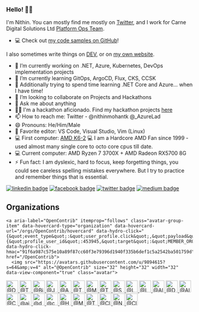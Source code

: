 ### Hello! 👋🏻

I'm Nithin. You can mostly find me mostly on [Twitter](https://twitter.com/nithinmohantk), and I work for Carne Digital Solutions Ltd  [Platform Ops Team](https://www.carnegroup.com). 

- 💻 Check out [my code samples on GitHub](https://github.com/nithinmohantk)!

I also sometimes write things on [DEV](https://dev.to/nithinmohantk), or on [my own website](https://www.nithinz.dev). 

- 🔭 I’m currently working on .NET, Azure, Kubernetes, DevOps implementation projects
- 🌱 I’m currently learning GitOps, ArgoCD, Flux, CKS, CCSK
- 🌱 Additionally trying to spend time learning .NET Core and Azure... when I have time!
- 👯 I’m looking to collaborate on Projects and Hackathons
- 💬 Ask me about anything
- 👩‍💻 I'm a hackathon aficionado. Find my hackathon projects [here](https://github.com/nithinmohantk)
- 📫 How to reach me: Twitter - @nithinmohantk @_AzureLad
- 😄 Pronouns: He/Him/Male
- 📝 Favorite editor: VS Code, Visual Studio, Vim (Linux)
- 💻 First computer: [AMD K6-2](https://en.wikipedia.org/wiki/AMD_K6-2)  💻 I am a Hardcore AMD Fan since 1999 - used almost many single core to octo core cpus till date. 
- 💻 Current computer: AMD Ryzen 7 3700X + AMD Radeon RX5700 8G 
- ⚡ Fun fact: I am dyslexic, hard to focus, keep forgetting things, you could see careless spelling mistakes everywhere. But I try to practice and remember things that is essential. 

[![linkedin badge](https://img.shields.io/badge/nithinmohantk-(azurelad)-blue?style=flat&logo=linkedin)](https://www.linkedin.com/in/nithinmohantk/)
[![facebook badge](https://img.shields.io/badge/nithinmohantk-(azurelad)-blue?style=flat&logo=facebook)](https://facebook.com/nithinmohantk)
[![twitter badge](https://img.shields.io/badge/nithinmohantk-(azurelad)-blue?style=flat&logo=twitter)](https://twitter.com/nithinmohantk)
[![medium badge](https://img.shields.io/badge/nithinmohantk-(azurelad)-blue?style=flat&logo=web)](https://www.nithinz.dev)


<div class="border-top color-border-muted pt-3 mt-3 clearfix hide-sm hide-md">
  <h2 class="mb-2 h4">Organizations</h2>

    <a aria-label="OpenContrib" itemprop="follows" class="avatar-group-item" data-hovercard-type="organization" data-hovercard-url="/orgs/OpenContrib/hovercard" data-hydro-click="{&quot;event_type&quot;:&quot;user_profile.click&quot;,&quot;payload&quot;:{&quot;profile_user_id&quot;:453945,&quot;target&quot;:&quot;MEMBER_ORGANIZATION_AVATAR&quot;,&quot;user_id&quot;:453945,&quot;originating_url&quot;:&quot;https://github.com/nithinmohantk&quot;}}" data-hydro-click-hmac="91f6a987c575e10a89f87cc60f3e79396d1940f335b6def1c5a2542ba501759d" href="/OpenContrib">
      <img src="https://avatars.githubusercontent.com/u/9894615?s=64&amp;v=4" alt="@OpenContrib" size="32" height="32" width="32" data-view-component="true" class="avatar">
</a>    <a aria-label="DotNetContrib" itemprop="follows" class="avatar-group-item" data-hovercard-type="organization" data-hovercard-url="/orgs/DotNetContrib/hovercard" data-hydro-click="{&quot;event_type&quot;:&quot;user_profile.click&quot;,&quot;payload&quot;:{&quot;profile_user_id&quot;:453945,&quot;target&quot;:&quot;MEMBER_ORGANIZATION_AVATAR&quot;,&quot;user_id&quot;:453945,&quot;originating_url&quot;:&quot;https://github.com/nithinmohantk&quot;}}" data-hydro-click-hmac="91f6a987c575e10a89f87cc60f3e79396d1940f335b6def1c5a2542ba501759d" href="/DotNetContrib">
      <img src="https://avatars.githubusercontent.com/u/12482100?s=64&amp;v=4" alt="@DotNetContrib" size="32" height="32" width="32" data-view-component="true" class="avatar">
</a>    <a aria-label="ThingX-Smart" itemprop="follows" class="avatar-group-item" data-hovercard-type="organization" data-hovercard-url="/orgs/ThingX-Smart/hovercard" data-hydro-click="{&quot;event_type&quot;:&quot;user_profile.click&quot;,&quot;payload&quot;:{&quot;profile_user_id&quot;:453945,&quot;target&quot;:&quot;MEMBER_ORGANIZATION_AVATAR&quot;,&quot;user_id&quot;:453945,&quot;originating_url&quot;:&quot;https://github.com/nithinmohantk&quot;}}" data-hydro-click-hmac="91f6a987c575e10a89f87cc60f3e79396d1940f335b6def1c5a2542ba501759d" href="/ThingX-Smart">
      <img src="https://avatars.githubusercontent.com/u/17136696?s=64&amp;v=4" alt="@ThingX-Smart" size="32" height="32" width="32" data-view-component="true" class="avatar">
</a>    <a aria-label="Big0" itemprop="follows" class="avatar-group-item" data-hovercard-type="organization" data-hovercard-url="/orgs/Big0/hovercard" data-hydro-click="{&quot;event_type&quot;:&quot;user_profile.click&quot;,&quot;payload&quot;:{&quot;profile_user_id&quot;:453945,&quot;target&quot;:&quot;MEMBER_ORGANIZATION_AVATAR&quot;,&quot;user_id&quot;:453945,&quot;originating_url&quot;:&quot;https://github.com/nithinmohantk&quot;}}" data-hydro-click-hmac="91f6a987c575e10a89f87cc60f3e79396d1940f335b6def1c5a2542ba501759d" href="/Big0">
      <img src="https://avatars.githubusercontent.com/u/17631530?s=64&amp;v=4" alt="@Big0" size="32" height="32" width="32" data-view-component="true" class="avatar">
</a>    <a aria-label="JSContrib" itemprop="follows" class="avatar-group-item" data-hovercard-type="organization" data-hovercard-url="/orgs/JSContrib/hovercard" data-hydro-click="{&quot;event_type&quot;:&quot;user_profile.click&quot;,&quot;payload&quot;:{&quot;profile_user_id&quot;:453945,&quot;target&quot;:&quot;MEMBER_ORGANIZATION_AVATAR&quot;,&quot;user_id&quot;:453945,&quot;originating_url&quot;:&quot;https://github.com/nithinmohantk&quot;}}" data-hydro-click-hmac="91f6a987c575e10a89f87cc60f3e79396d1940f335b6def1c5a2542ba501759d" href="/JSContrib">
      <img src="https://avatars.githubusercontent.com/u/28051927?s=64&amp;v=4" alt="@JSContrib" size="32" height="32" width="32" data-view-component="true" class="avatar">
</a>    <a aria-label="AzureContrib" itemprop="follows" class="avatar-group-item" data-hovercard-type="organization" data-hovercard-url="/orgs/AzureContrib/hovercard" data-hydro-click="{&quot;event_type&quot;:&quot;user_profile.click&quot;,&quot;payload&quot;:{&quot;profile_user_id&quot;:453945,&quot;target&quot;:&quot;MEMBER_ORGANIZATION_AVATAR&quot;,&quot;user_id&quot;:453945,&quot;originating_url&quot;:&quot;https://github.com/nithinmohantk&quot;}}" data-hydro-click-hmac="91f6a987c575e10a89f87cc60f3e79396d1940f335b6def1c5a2542ba501759d" href="/AzureContrib">
      <img src="https://avatars.githubusercontent.com/u/28352977?s=64&amp;v=4" alt="@AzureContrib" size="32" height="32" width="32" data-view-component="true" class="avatar">
</a>    <a aria-label="ThingX-Learning" itemprop="follows" class="avatar-group-item" data-hovercard-type="organization" data-hovercard-url="/orgs/ThingX-Learning/hovercard" data-hydro-click="{&quot;event_type&quot;:&quot;user_profile.click&quot;,&quot;payload&quot;:{&quot;profile_user_id&quot;:453945,&quot;target&quot;:&quot;MEMBER_ORGANIZATION_AVATAR&quot;,&quot;user_id&quot;:453945,&quot;originating_url&quot;:&quot;https://github.com/nithinmohantk&quot;}}" data-hydro-click-hmac="91f6a987c575e10a89f87cc60f3e79396d1940f335b6def1c5a2542ba501759d" href="/ThingX-Learning">
      <img src="https://avatars.githubusercontent.com/u/28755016?s=64&amp;v=4" alt="@ThingX-Learning" size="32" height="32" width="32" data-view-component="true" class="avatar">
</a>    <a aria-label="MS-Learning" itemprop="follows" class="avatar-group-item" data-hovercard-type="organization" data-hovercard-url="/orgs/MS-Learning/hovercard" data-hydro-click="{&quot;event_type&quot;:&quot;user_profile.click&quot;,&quot;payload&quot;:{&quot;profile_user_id&quot;:453945,&quot;target&quot;:&quot;MEMBER_ORGANIZATION_AVATAR&quot;,&quot;user_id&quot;:453945,&quot;originating_url&quot;:&quot;https://github.com/nithinmohantk&quot;}}" data-hydro-click-hmac="91f6a987c575e10a89f87cc60f3e79396d1940f335b6def1c5a2542ba501759d" href="/MS-Learning">
      <img src="https://avatars.githubusercontent.com/u/28755027?s=64&amp;v=4" alt="@MS-Learning" size="32" height="32" width="32" data-view-component="true" class="avatar">
</a>    <a aria-label="ThingX-IoT" itemprop="follows" class="avatar-group-item" data-hovercard-type="organization" data-hovercard-url="/orgs/ThingX-IoT/hovercard" data-hydro-click="{&quot;event_type&quot;:&quot;user_profile.click&quot;,&quot;payload&quot;:{&quot;profile_user_id&quot;:453945,&quot;target&quot;:&quot;MEMBER_ORGANIZATION_AVATAR&quot;,&quot;user_id&quot;:453945,&quot;originating_url&quot;:&quot;https://github.com/nithinmohantk&quot;}}" data-hydro-click-hmac="91f6a987c575e10a89f87cc60f3e79396d1940f335b6def1c5a2542ba501759d" href="/ThingX-IoT">
      <img src="https://avatars.githubusercontent.com/u/28773468?s=64&amp;v=4" alt="@ThingX-IoT" size="32" height="32" width="32" data-view-component="true" class="avatar">
</a>    <a aria-label="SPPnP-Contrib" itemprop="follows" class="avatar-group-item" data-hovercard-type="organization" data-hovercard-url="/orgs/SPPnP-Contrib/hovercard" data-hydro-click="{&quot;event_type&quot;:&quot;user_profile.click&quot;,&quot;payload&quot;:{&quot;profile_user_id&quot;:453945,&quot;target&quot;:&quot;MEMBER_ORGANIZATION_AVATAR&quot;,&quot;user_id&quot;:453945,&quot;originating_url&quot;:&quot;https://github.com/nithinmohantk&quot;}}" data-hydro-click-hmac="91f6a987c575e10a89f87cc60f3e79396d1940f335b6def1c5a2542ba501759d" href="/SPPnP-Contrib">
      <img src="https://avatars.githubusercontent.com/u/36511095?s=64&amp;v=4" alt="@SPPnP-Contrib" size="32" height="32" width="32" data-view-component="true" class="avatar">
</a>    <a aria-label="LK-MUG" itemprop="follows" class="avatar-group-item" data-hovercard-type="organization" data-hovercard-url="/orgs/LK-MUG/hovercard" data-hydro-click="{&quot;event_type&quot;:&quot;user_profile.click&quot;,&quot;payload&quot;:{&quot;profile_user_id&quot;:453945,&quot;target&quot;:&quot;MEMBER_ORGANIZATION_AVATAR&quot;,&quot;user_id&quot;:453945,&quot;originating_url&quot;:&quot;https://github.com/nithinmohantk&quot;}}" data-hydro-click-hmac="91f6a987c575e10a89f87cc60f3e79396d1940f335b6def1c5a2542ba501759d" href="/LK-MUG">
      <img src="https://avatars.githubusercontent.com/u/43673196?s=64&amp;v=4" alt="@LK-MUG" size="32" height="32" width="32" data-view-component="true" class="avatar">
</a>    <a aria-label="LettekennyJS" itemprop="follows" class="avatar-group-item" data-hovercard-type="organization" data-hovercard-url="/orgs/LettekennyJS/hovercard" data-hydro-click="{&quot;event_type&quot;:&quot;user_profile.click&quot;,&quot;payload&quot;:{&quot;profile_user_id&quot;:453945,&quot;target&quot;:&quot;MEMBER_ORGANIZATION_AVATAR&quot;,&quot;user_id&quot;:453945,&quot;originating_url&quot;:&quot;https://github.com/nithinmohantk&quot;}}" data-hydro-click-hmac="91f6a987c575e10a89f87cc60f3e79396d1940f335b6def1c5a2542ba501759d" href="/LettekennyJS">
      <img src="https://avatars.githubusercontent.com/u/44607014?s=64&amp;v=4" alt="@LettekennyJS" size="32" height="32" width="32" data-view-component="true" class="avatar">
</a>    <a aria-label="AlibabaCloud-EIRE" itemprop="follows" class="avatar-group-item" data-hovercard-type="organization" data-hovercard-url="/orgs/AlibabaCloud-EIRE/hovercard" data-hydro-click="{&quot;event_type&quot;:&quot;user_profile.click&quot;,&quot;payload&quot;:{&quot;profile_user_id&quot;:453945,&quot;target&quot;:&quot;MEMBER_ORGANIZATION_AVATAR&quot;,&quot;user_id&quot;:453945,&quot;originating_url&quot;:&quot;https://github.com/nithinmohantk&quot;}}" data-hydro-click-hmac="91f6a987c575e10a89f87cc60f3e79396d1940f335b6def1c5a2542ba501759d" href="/AlibabaCloud-EIRE">
      <img src="https://avatars.githubusercontent.com/u/44607481?s=64&amp;v=4" alt="@AlibabaCloud-EIRE" size="32" height="32" width="32" data-view-component="true" class="avatar">
</a>    <a aria-label="DevOpsContrib" itemprop="follows" class="avatar-group-item" data-hovercard-type="organization" data-hovercard-url="/orgs/DevOpsContrib/hovercard" data-hydro-click="{&quot;event_type&quot;:&quot;user_profile.click&quot;,&quot;payload&quot;:{&quot;profile_user_id&quot;:453945,&quot;target&quot;:&quot;MEMBER_ORGANIZATION_AVATAR&quot;,&quot;user_id&quot;:453945,&quot;originating_url&quot;:&quot;https://github.com/nithinmohantk&quot;}}" data-hydro-click-hmac="91f6a987c575e10a89f87cc60f3e79396d1940f335b6def1c5a2542ba501759d" href="/DevOpsContrib">
      <img src="https://avatars.githubusercontent.com/u/44610396?s=64&amp;v=4" alt="@DevOpsContrib" size="32" height="32" width="32" data-view-component="true" class="avatar">
</a>    <a aria-label="AI-Contrib" itemprop="follows" class="avatar-group-item" data-hovercard-type="organization" data-hovercard-url="/orgs/AI-Contrib/hovercard" data-hydro-click="{&quot;event_type&quot;:&quot;user_profile.click&quot;,&quot;payload&quot;:{&quot;profile_user_id&quot;:453945,&quot;target&quot;:&quot;MEMBER_ORGANIZATION_AVATAR&quot;,&quot;user_id&quot;:453945,&quot;originating_url&quot;:&quot;https://github.com/nithinmohantk&quot;}}" data-hydro-click-hmac="91f6a987c575e10a89f87cc60f3e79396d1940f335b6def1c5a2542ba501759d" href="/AI-Contrib">
      <img src="https://avatars.githubusercontent.com/u/46114205?s=64&amp;v=4" alt="@AI-Contrib" size="32" height="32" width="32" data-view-component="true" class="avatar">
</a>    <a aria-label="CtrlAltEliteZ" itemprop="follows" class="avatar-group-item" data-hovercard-type="organization" data-hovercard-url="/orgs/CtrlAltEliteZ/hovercard" data-hydro-click="{&quot;event_type&quot;:&quot;user_profile.click&quot;,&quot;payload&quot;:{&quot;profile_user_id&quot;:453945,&quot;target&quot;:&quot;MEMBER_ORGANIZATION_AVATAR&quot;,&quot;user_id&quot;:453945,&quot;originating_url&quot;:&quot;https://github.com/nithinmohantk&quot;}}" data-hydro-click-hmac="91f6a987c575e10a89f87cc60f3e79396d1940f335b6def1c5a2542ba501759d" href="/CtrlAltEliteZ">
      <img src="https://avatars.githubusercontent.com/u/46937078?s=64&amp;v=4" alt="@CtrlAltEliteZ" size="32" height="32" width="32" data-view-component="true" class="avatar">
</a>    <a aria-label="aily-io" itemprop="follows" class="avatar-group-item" data-hovercard-type="organization" data-hovercard-url="/orgs/aily-io/hovercard" data-hydro-click="{&quot;event_type&quot;:&quot;user_profile.click&quot;,&quot;payload&quot;:{&quot;profile_user_id&quot;:453945,&quot;target&quot;:&quot;MEMBER_ORGANIZATION_AVATAR&quot;,&quot;user_id&quot;:453945,&quot;originating_url&quot;:&quot;https://github.com/nithinmohantk&quot;}}" data-hydro-click-hmac="91f6a987c575e10a89f87cc60f3e79396d1940f335b6def1c5a2542ba501759d" href="/aily-io">
      <img src="https://avatars.githubusercontent.com/u/48205529?s=64&amp;v=4" alt="@aily-io" size="32" height="32" width="32" data-view-component="true" class="avatar">
</a>    <a aria-label="dotnet-foundation" itemprop="follows" class="avatar-group-item" data-hovercard-type="organization" data-hovercard-url="/orgs/dotnet-foundation/hovercard" data-hydro-click="{&quot;event_type&quot;:&quot;user_profile.click&quot;,&quot;payload&quot;:{&quot;profile_user_id&quot;:453945,&quot;target&quot;:&quot;MEMBER_ORGANIZATION_AVATAR&quot;,&quot;user_id&quot;:453945,&quot;originating_url&quot;:&quot;https://github.com/nithinmohantk&quot;}}" data-hydro-click-hmac="91f6a987c575e10a89f87cc60f3e79396d1940f335b6def1c5a2542ba501759d" href="/dotnet-foundation">
      <img src="https://avatars.githubusercontent.com/u/51926930?s=64&amp;v=4" alt="@dotnet-foundation" size="32" height="32" width="32" data-view-component="true" class="avatar">
</a>    <a aria-label="carne-digital" itemprop="follows" class="avatar-group-item" data-hovercard-type="organization" data-hovercard-url="/orgs/carne-digital/hovercard" data-hydro-click="{&quot;event_type&quot;:&quot;user_profile.click&quot;,&quot;payload&quot;:{&quot;profile_user_id&quot;:453945,&quot;target&quot;:&quot;MEMBER_ORGANIZATION_AVATAR&quot;,&quot;user_id&quot;:453945,&quot;originating_url&quot;:&quot;https://github.com/nithinmohantk&quot;}}" data-hydro-click-hmac="91f6a987c575e10a89f87cc60f3e79396d1940f335b6def1c5a2542ba501759d" href="/carne-digital">
      <img src="https://avatars.githubusercontent.com/u/53910856?s=64&amp;v=4" alt="@carne-digital" size="32" height="32" width="32" data-view-component="true" class="avatar">
</a>    <a aria-label="HackmaniaGX" itemprop="follows" class="avatar-group-item" data-hovercard-type="organization" data-hovercard-url="/orgs/HackmaniaGX/hovercard" data-hydro-click="{&quot;event_type&quot;:&quot;user_profile.click&quot;,&quot;payload&quot;:{&quot;profile_user_id&quot;:453945,&quot;target&quot;:&quot;MEMBER_ORGANIZATION_AVATAR&quot;,&quot;user_id&quot;:453945,&quot;originating_url&quot;:&quot;https://github.com/nithinmohantk&quot;}}" data-hydro-click-hmac="91f6a987c575e10a89f87cc60f3e79396d1940f335b6def1c5a2542ba501759d" href="/HackmaniaGX">
      <img src="https://avatars.githubusercontent.com/u/56721933?s=64&amp;v=4" alt="@HackmaniaGX" size="32" height="32" width="32" data-view-component="true" class="avatar">
</a>    <a aria-label="Mobile-Dev-Contrib" itemprop="follows" class="avatar-group-item" data-hovercard-type="organization" data-hovercard-url="/orgs/Mobile-Dev-Contrib/hovercard" data-hydro-click="{&quot;event_type&quot;:&quot;user_profile.click&quot;,&quot;payload&quot;:{&quot;profile_user_id&quot;:453945,&quot;target&quot;:&quot;MEMBER_ORGANIZATION_AVATAR&quot;,&quot;user_id&quot;:453945,&quot;originating_url&quot;:&quot;https://github.com/nithinmohantk&quot;}}" data-hydro-click-hmac="91f6a987c575e10a89f87cc60f3e79396d1940f335b6def1c5a2542ba501759d" href="/Mobile-Dev-Contrib">
      <img src="https://avatars.githubusercontent.com/u/58170987?s=64&amp;v=4" alt="@Mobile-Dev-Contrib" size="32" height="32" width="32" data-view-component="true" class="avatar">
</a>    <a aria-label="ThingXCloud" itemprop="follows" class="avatar-group-item" data-hovercard-type="organization" data-hovercard-url="/orgs/ThingXCloud/hovercard" data-hydro-click="{&quot;event_type&quot;:&quot;user_profile.click&quot;,&quot;payload&quot;:{&quot;profile_user_id&quot;:453945,&quot;target&quot;:&quot;MEMBER_ORGANIZATION_AVATAR&quot;,&quot;user_id&quot;:453945,&quot;originating_url&quot;:&quot;https://github.com/nithinmohantk&quot;}}" data-hydro-click-hmac="91f6a987c575e10a89f87cc60f3e79396d1940f335b6def1c5a2542ba501759d" href="/ThingXCloud">
      <img src="https://avatars.githubusercontent.com/u/60698163?s=64&amp;v=4" alt="@ThingXCloud" size="32" height="32" width="32" data-view-component="true" class="avatar">
</a>    <a aria-label="CloudContrib" itemprop="follows" class="avatar-group-item" data-hovercard-type="organization" data-hovercard-url="/orgs/CloudContrib/hovercard" data-hydro-click="{&quot;event_type&quot;:&quot;user_profile.click&quot;,&quot;payload&quot;:{&quot;profile_user_id&quot;:453945,&quot;target&quot;:&quot;MEMBER_ORGANIZATION_AVATAR&quot;,&quot;user_id&quot;:453945,&quot;originating_url&quot;:&quot;https://github.com/nithinmohantk&quot;}}" data-hydro-click-hmac="91f6a987c575e10a89f87cc60f3e79396d1940f335b6def1c5a2542ba501759d" href="/CloudContrib">
      <img src="https://avatars.githubusercontent.com/u/66618250?s=64&amp;v=4" alt="@CloudContrib" size="32" height="32" width="32" data-view-component="true" class="avatar">
</a>    <a aria-label="NuZigma" itemprop="follows" class="avatar-group-item" data-hovercard-type="organization" data-hovercard-url="/orgs/NuZigma/hovercard" data-hydro-click="{&quot;event_type&quot;:&quot;user_profile.click&quot;,&quot;payload&quot;:{&quot;profile_user_id&quot;:453945,&quot;target&quot;:&quot;MEMBER_ORGANIZATION_AVATAR&quot;,&quot;user_id&quot;:453945,&quot;originating_url&quot;:&quot;https://github.com/nithinmohantk&quot;}}" data-hydro-click-hmac="91f6a987c575e10a89f87cc60f3e79396d1940f335b6def1c5a2542ba501759d" href="/NuZigma">
      <img src="https://avatars.githubusercontent.com/u/75936732?s=64&amp;v=4" alt="@NuZigma" size="32" height="32" width="32" data-view-component="true" class="avatar">
</a>    <a aria-label="CloudNativeContrib" itemprop="follows" class="avatar-group-item" data-hovercard-type="organization" data-hovercard-url="/orgs/CloudNativeContrib/hovercard" data-hydro-click="{&quot;event_type&quot;:&quot;user_profile.click&quot;,&quot;payload&quot;:{&quot;profile_user_id&quot;:453945,&quot;target&quot;:&quot;MEMBER_ORGANIZATION_AVATAR&quot;,&quot;user_id&quot;:453945,&quot;originating_url&quot;:&quot;https://github.com/nithinmohantk&quot;}}" data-hydro-click-hmac="91f6a987c575e10a89f87cc60f3e79396d1940f335b6def1c5a2542ba501759d" href="/CloudNativeContrib">
      <img src="https://avatars.githubusercontent.com/u/81717753?s=64&amp;v=4" alt="@CloudNativeContrib" size="32" height="32" width="32" data-view-component="true" class="avatar">
</a></div>
